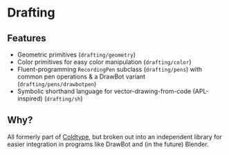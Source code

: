 # Drafting

## Features

- Geometric primitives (`drafting/geometry`)
- Color primitives for easy color manipulation (`drafting/color`)
- Fluent-programming `RecordingPen` subclass (`drafting/pens`) with common pen operations & a DrawBot variant (`drafting/pens/drawbotpen`)
- Symbolic shorthand language for vector-drawing-from-code (APL-inspired) (`drafting/sh`)


## Why?

All formerly part of [Coldtype](https://coldtype.goodhertz.com), but broken out into an independent library for easier integration in programs like DrawBot and (in the future) Blender.